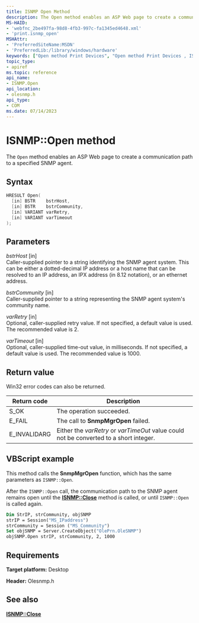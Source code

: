 ```yaml
---
title: ISNMP Open Method
description: The Open method enables an ASP Web page to create a communication path to a specified SNMP agent.
MS-HAID:
- 'webfnc_2be497fa-98d8-4fb3-997c-fa1345ed4648.xml'
- 'print.isnmp_open'
MSHAttr:
- 'PreferredSiteName:MSDN'
- 'PreferredLib:/library/windows/hardware'
keywords: ["Open method Print Devices", "Open method Print Devices , ISNMP interface", "ISNMP interface Print Devices , Open method"]
topic_type:
- apiref
ms.topic: reference
api_name:
- ISNMP.Open
api_location:
- olesnmp.h
api_type:
- COM
ms.date: 07/14/2023
---
```


# ISNMP::Open method

The `Open` method enables an ASP Web page to create a communication path to a specified SNMP agent.

## Syntax

```cpp
HRESULT Open(
  [in] BSTR    bstrHost,
  [in] BSTR    bstrCommunity,
  [in] VARIANT varRetry,
  [in] VARIANT varTimeout
);
```

## Parameters

*bstrHost* \[in\]  
Caller-supplied pointer to a string identifying the SNMP agent system. This can be either a dotted-decimal IP address or a host name that can be resolved to an IP address, an IPX address (in 8.12 notation), or an ethernet address.

*bstrCommunity* \[in\]  
Caller-supplied pointer to a string representing the SNMP agent system's community name.

*varRetry* \[in\]  
Optional, caller-supplied retry value. If not specified, a default value is used. The recommended value is 2.

*varTimeout* \[in\]  
Optional, caller-supplied time-out value, in milliseconds. If not specified, a default value is used. The recommended value is 1000.

## Return value

Win32 error codes can also be returned.

| Return code | Description |
|--|--|
| S_OK | The operation succeeded. |
| E_FAIL | The call to **SnmpMgrOpen** failed. |
| E_INVALIDARG | Either the *varRetry* or *varTimeOut* value could not be converted to a short integer. |

## VBScript example

This method calls the **SnmpMgrOpen** function, which has the same parameters as `ISNMP::Open`.

After the `ISNMP::Open` call, the communication path to the SNMP agent remains open until the [**ISNMP::Close**](isnmp-close.md) method is called, or until `ISNMP::Open` is called again.

```vb
Dim StrIP, strCommunity, objSNMP
strIP = Session("MS_IPaddress")
strCommunity = Session ("MS_Community")
Set objSNMP = Server.CreateObject("OlePrn.OleSNMP")
objSNMP.Open strIP, strCommunity, 2, 1000
```

## Requirements

**Target platform:** Desktop

**Header:** Olesnmp.h

## See also

[**ISNMP::Close**](isnmp-close.md)
